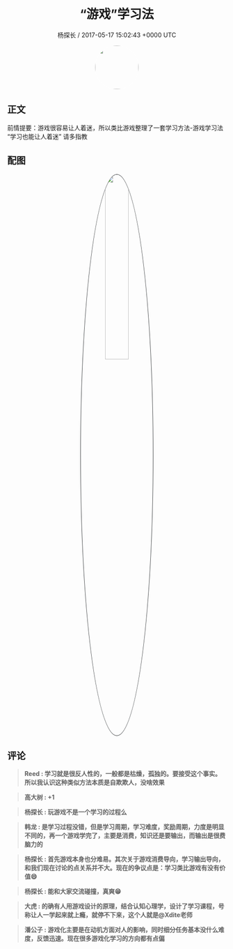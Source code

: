 <h1 align="center">“游戏”学习法</h1>
<p align="center">
    <a>杨探长 / 2017-05-17 15:02:43 &#43;0000 UTC</a>
</p>

<div align="center">
    <img src="https://images.zsxq.com/Fpe9DtomXbcmPIrI6WUs5suW5JhS?e=1590940799&amp;token=kIxbL07-8jAj8w1n4s9zv64FuZZNEATmlU_Vm6zD:ANdRMDtLnEI5SiQJN-UGhvUU1Zg=" width="100" height="100" style="border:1px solid;border-radius:50%; color:#ffffff"/>
</div>

## 正文

<div>
前情提要：游戏很容易让人着迷，所以类比游戏整理了一套学习方法-游戏学习法
“学习也能让人着迷”
请多指教
</div>

## 配图
<div class="image" align="center">

<img src="https://images.zsxq.com/FlgnmlJRu6zy017P5VDJFjgh3nRG?imageMogr2/auto-orient/thumbnail/800x/format/jpg/blur/1x0/quality/75&amp;e=1590940799&amp;token=kIxbL07-8jAj8w1n4s9zv64FuZZNEATmlU_Vm6zD:xxaz1MsJ-qe6OgS2UpimC8Pwc88=" width="33%" height="33%" style="border:1px solid;border-radius:50%; color:#3c3f41"/>

</div>

## 评论

<div align="left">
<div>

<blockquote >
<span> <strong>Reed : 学习就是很反人性的，一般都是枯燥，孤独的。要接受这个事实。所以我认识这种类似方法本质是自欺欺人，没啥效果 </strong></span>
</blockquote>

<blockquote >
<span> <strong>高大树 : &#43;1 </strong></span>
</blockquote>

<blockquote >
<span> <strong>杨探长 : 玩游戏不是一个学习的过程么 </strong></span>
</blockquote>

<blockquote >
<span> <strong>韩龙 : 是学习过程没错，但是学习周期，学习难度，奖励周期，力度是明显不同的，再一个游戏学完了，主要是消费，知识还是要输出，而输出是很费脑力的 </strong></span>
</blockquote>

<blockquote >
<span> <strong>杨探长 : 首先游戏本身也分难易。其次关于游戏消费导向，学习输出导向，和我们现在讨论的点关系并不大。现在的争议点是：学习类比游戏有没有价值😄 </strong></span>
</blockquote>

<blockquote >
<span> <strong>杨探长 : 能和大家交流碰撞，真爽😁 </strong></span>
</blockquote>

<blockquote >
<span> <strong>大虎 : 的确有人用游戏设计的原理，结合认知心理学，设计了学习课程，号称让人一学起来就上瘾，就停不下来，这个人就是@Xdite老师 </strong></span>
</blockquote>

<blockquote >
<span> <strong>潘公子 : 游戏化主要是在动机方面对人的影响，同时细分任务基本没什么难度，反馈迅速。现在很多游戏化学习的方向都有点偏 </strong></span>
</blockquote>

</div>
</div>